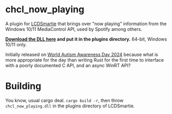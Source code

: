 # chcl_now_playing
A plugin for [LCDSmartie](https://github.com/LCD-Smartie/LCDSmartie) that brings over "now playing" information from the Windows 10/11 MediaControl API, used by Spotify among others.

**[Download the DLL here](https://github.com/ChlorideCull/chcl_now_playing/releases/latest/download/chcl_now_playing.dll) and put it in the plugins directory.** 64-bit, Windows 10/11 only.

Initially released on [World Autism Awareness Day 2024](https://www.un.org/en/observances/autism-day) because what is more appropriate for the day than writing Rust for the first time to interface with a poorly documented C API, and an async WinRT API?

# Building
You know, usual cargo deal. `cargo build -r`, then throw `chcl_now_playing.dll` in the plugins directory of LCDSmartie.
